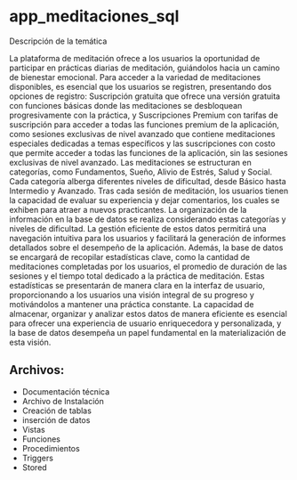 # app_meditaciones_sql

Descripción de la temática

La plataforma de meditación ofrece a los usuarios la oportunidad de participar en prácticas diarias de meditación, guiándolos hacia un camino de bienestar emocional. Para acceder a la variedad de meditaciones disponibles, es esencial que los usuarios se registren, presentando dos opciones de registro: Suscripción gratuita que  ofrece una versión gratuita con funciones básicas donde las meditaciones se desbloquean progresivamente con la práctica, y Suscripciones Premium con tarifas de suscripción para acceder a todas las funciones premium de la aplicación, como sesiones exclusivas de nivel avanzado que contiene meditaciones especiales dedicadas a temas específicos y las suscripciones con costo que permite acceder a todas las funciones de la aplicación, sin las sesiones exclusivas de nivel avanzado.
Las meditaciones se estructuran en categorías, como Fundamentos, Sueño, Alivio de Estrés, Salud y Social. Cada categoría alberga diferentes niveles de dificultad, desde Básico hasta Intermedio y Avanzado. Tras cada sesión de meditación, los usuarios tienen la capacidad de evaluar su experiencia y dejar comentarios, los cuales se exhiben para atraer a nuevos practicantes.
La organización de la información en la base de datos se realiza considerando estas categorías y niveles de dificultad. La gestión eficiente de estos datos permitirá una navegación intuitiva para los usuarios y facilitará la generación de informes detallados sobre el desempeño de la aplicación.
Además, la base de datos se encargará de recopilar estadísticas clave, como la cantidad de meditaciones completadas por los usuarios, el promedio de duración de las sesiones y el tiempo total dedicado a la práctica de meditación. Estas estadísticas se presentarán de manera clara en la interfaz de usuario, proporcionando a los usuarios una visión integral de su progreso y motivándolos a mantener una práctica constante.
La capacidad de almacenar, organizar y analizar estos datos de manera eficiente es esencial para ofrecer una experiencia de usuario enriquecedora y personalizada, y la base de datos desempeña un papel fundamental en la materialización de esta visión. 

## Archivos:

- Documentación técnica
- Archivo de Instalación
- Creación de tablas
- inserción de datos
- Vistas
- Funciones
- Procedimientos
- Triggers
- Stored

